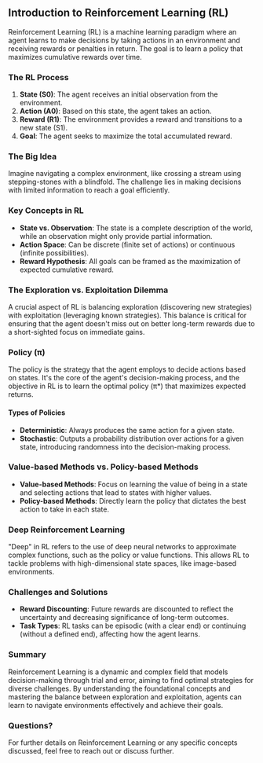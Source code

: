 ## Introduction to Reinforcement Learning (RL)

Reinforcement Learning (RL) is a machine learning paradigm where an agent learns to make decisions by taking actions in an environment and receiving rewards or penalties in return. The goal is to learn a policy that maximizes cumulative rewards over time.

### The RL Process

1. **State (S0)**: The agent receives an initial observation from the environment.
2. **Action (A0)**: Based on this state, the agent takes an action.
3. **Reward (R1)**: The environment provides a reward and transitions to a new state (S1).
4. **Goal**: The agent seeks to maximize the total accumulated reward.

### The Big Idea

Imagine navigating a complex environment, like crossing a stream using stepping-stones with a blindfold. The challenge lies in making decisions with limited information to reach a goal efficiently.

### Key Concepts in RL

- **State vs. Observation**: The state is a complete description of the world, while an observation might only provide partial information.
- **Action Space**: Can be discrete (finite set of actions) or continuous (infinite possibilities).
- **Reward Hypothesis**: All goals can be framed as the maximization of expected cumulative reward.

### The Exploration vs. Exploitation Dilemma

A crucial aspect of RL is balancing exploration (discovering new strategies) with exploitation (leveraging known strategies). This balance is critical for ensuring that the agent doesn't miss out on better long-term rewards due to a short-sighted focus on immediate gains.

### Policy (π)

The policy is the strategy that the agent employs to decide actions based on states. It's the core of the agent's decision-making process, and the objective in RL is to learn the optimal policy (π*) that maximizes expected returns.

#### Types of Policies

- **Deterministic**: Always produces the same action for a given state.
- **Stochastic**: Outputs a probability distribution over actions for a given state, introducing randomness into the decision-making process.

### Value-based Methods vs. Policy-based Methods

- **Value-based Methods**: Focus on learning the value of being in a state and selecting actions that lead to states with higher values.
- **Policy-based Methods**: Directly learn the policy that dictates the best action to take in each state.

### Deep Reinforcement Learning

"Deep" in RL refers to the use of deep neural networks to approximate complex functions, such as the policy or value functions. This allows RL to tackle problems with high-dimensional state spaces, like image-based environments.

### Challenges and Solutions

- **Reward Discounting**: Future rewards are discounted to reflect the uncertainty and decreasing significance of long-term outcomes.
- **Task Types**: RL tasks can be episodic (with a clear end) or continuing (without a defined end), affecting how the agent learns.

### Summary

Reinforcement Learning is a dynamic and complex field that models decision-making through trial and error, aiming to find optimal strategies for diverse challenges. By understanding the foundational concepts and mastering the balance between exploration and exploitation, agents can learn to navigate environments effectively and achieve their goals.

### Questions?

For further details on Reinforcement Learning or any specific concepts discussed, feel free to reach out or discuss further.
